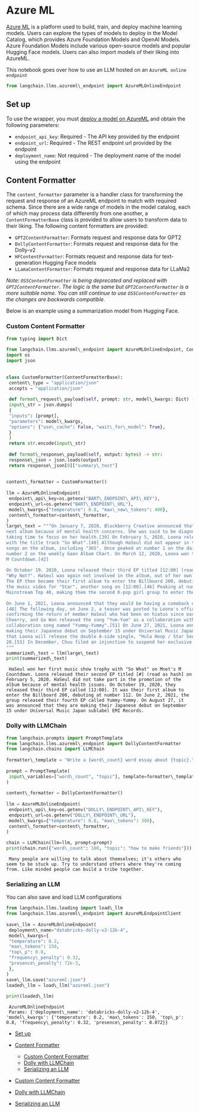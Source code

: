 # Azure ML

[Azure ML](https://azure.microsoft.com/en-us/products/machine-learning/) is a platform used to build, train, and deploy machine learning models. Users can explore the types of models to deploy in the Model Catalog, which provides Azure Foundation Models and OpenAI Models. Azure Foundation Models include various open-source models and popular Hugging Face models. Users can also import models of their liking into AzureML.

This notebook goes over how to use an LLM hosted on an `AzureML online endpoint`

```python
from langchain.llms.azureml\_endpoint import AzureMLOnlineEndpoint  

```

## Set up[​](#set-up "Direct link to Set up")

To use the wrapper, you must [deploy a model on AzureML](https://learn.microsoft.com/en-us/azure/machine-learning/how-to-use-foundation-models?view=azureml-api-2#deploying-foundation-models-to-endpoints-for-inferencing) and obtain the following parameters:

- `endpoint_api_key`: Required - The API key provided by the endpoint
- `endpoint_url`: Required - The REST endpoint url provided by the endpoint
- `deployment_name`: Not required - The deployment name of the model using the endpoint

## Content Formatter[​](#content-formatter "Direct link to Content Formatter")

The `content_formatter` parameter is a handler class for transforming the request and response of an AzureML endpoint to match with required schema. Since there are a wide range of models in the model catalog, each of which may process data differently from one another, a `ContentFormatterBase` class is provided to allow users to transform data to their liking. The following content formatters are provided:

- `GPT2ContentFormatter`: Formats request and response data for GPT2
- `DollyContentFormatter`: Formats request and response data for the Dolly-v2
- `HFContentFormatter`: Formats request and response data for text-generation Hugging Face models
- `LLamaContentFormatter`: Formats request and response data for LLaMa2

*Note: `OSSContentFormatter` is being deprecated and replaced with `GPT2ContentFormatter`. The logic is the same but `GPT2ContentFormatter` is a more suitable name. You can still continue to use `OSSContentFormatter` as the changes are backwards compatible.*

Below is an example using a summarization model from Hugging Face.

### Custom Content Formatter[​](#custom-content-formatter "Direct link to Custom Content Formatter")

```python
from typing import Dict  
  
from langchain.llms.azureml\_endpoint import AzureMLOnlineEndpoint, ContentFormatterBase  
import os  
import json  
  
  
class CustomFormatter(ContentFormatterBase):  
 content\_type = "application/json"  
 accepts = "application/json"  
  
 def format\_request\_payload(self, prompt: str, model\_kwargs: Dict) -> bytes:  
 input\_str = json.dumps(  
 {  
 "inputs": [prompt],  
 "parameters": model\_kwargs,  
 "options": {"use\_cache": False, "wait\_for\_model": True},  
 }  
 )  
 return str.encode(input\_str)  
  
 def format\_response\_payload(self, output: bytes) -> str:  
 response\_json = json.loads(output)  
 return response\_json[0]["summary\_text"]  
  
  
content\_formatter = CustomFormatter()  
  
llm = AzureMLOnlineEndpoint(  
 endpoint\_api\_key=os.getenv("BART\_ENDPOINT\_API\_KEY"),  
 endpoint\_url=os.getenv("BART\_ENDPOINT\_URL"),  
 model\_kwargs={"temperature": 0.8, "max\_new\_tokens": 400},  
 content\_formatter=content\_formatter,  
)  
large\_text = """On January 7, 2020, Blockberry Creative announced that HaSeul would not participate in the promotion for Loona's   
next album because of mental health concerns. She was said to be diagnosed with "intermittent anxiety symptoms" and would be   
taking time to focus on her health.[39] On February 5, 2020, Loona released their second EP titled [#] (read as hash), along   
with the title track "So What".[40] Although HaSeul did not appear in the title track, her vocals are featured on three other   
songs on the album, including "365". Once peaked at number 1 on the daily Gaon Retail Album Chart,[41] the EP then debuted at   
number 2 on the weekly Gaon Album Chart. On March 12, 2020, Loona won their first music show trophy with "So What" on Mnet's   
M Countdown.[42]  
  
On October 19, 2020, Loona released their third EP titled [12:00] (read as midnight),[43] accompanied by its first single   
"Why Not?". HaSeul was again not involved in the album, out of her own decision to focus on the recovery of her health.[44]   
The EP then became their first album to enter the Billboard 200, debuting at number 112.[45] On November 18, Loona released   
the music video for "Star", another song on [12:00].[46] Peaking at number 40, "Star" is Loona's first entry on the Billboard   
Mainstream Top 40, making them the second K-pop girl group to enter the chart.[47]  
  
On June 1, 2021, Loona announced that they would be having a comeback on June 28, with their fourth EP, [&] (read as and).  
[48] The following day, on June 2, a teaser was posted to Loona's official social media accounts showing twelve sets of eyes,   
confirming the return of member HaSeul who had been on hiatus since early 2020.[49] On June 12, group members YeoJin, Kim Lip,   
Choerry, and Go Won released the song "Yum-Yum" as a collaboration with Cocomong.[50] On September 8, they released another   
collaboration song named "Yummy-Yummy".[51] On June 27, 2021, Loona announced at the end of their special clip that they are   
making their Japanese debut on September 15 under Universal Music Japan sublabel EMI Records.[52] On August 27, it was announced   
that Loona will release the double A-side single, "Hula Hoop / Star Seed" on September 15, with a physical CD release on October   
20.[53] In December, Chuu filed an injunction to suspend her exclusive contract with Blockberry Creative.[54][55]  
"""  
summarized\_text = llm(large\_text)  
print(summarized\_text)  

```

```text
 HaSeul won her first music show trophy with "So What" on Mnet's M Countdown. Loona released their second EP titled [#] (read as hash] on February 5, 2020. HaSeul did not take part in the promotion of the album because of mental health issues. On October 19, 2020, they released their third EP called [12:00]. It was their first album to enter the Billboard 200, debuting at number 112. On June 2, 2021, the group released their fourth EP called Yummy-Yummy. On August 27, it was announced that they are making their Japanese debut on September 15 under Universal Music Japan sublabel EMI Records.  

```

### Dolly with LLMChain[​](#dolly-with-llmchain "Direct link to Dolly with LLMChain")

```python
from langchain.prompts import PromptTemplate  
from langchain.llms.azureml\_endpoint import DollyContentFormatter  
from langchain.chains import LLMChain  
  
formatter\_template = "Write a {word\_count} word essay about {topic}."  
  
prompt = PromptTemplate(  
 input\_variables=["word\_count", "topic"], template=formatter\_template  
)  
  
content\_formatter = DollyContentFormatter()  
  
llm = AzureMLOnlineEndpoint(  
 endpoint\_api\_key=os.getenv("DOLLY\_ENDPOINT\_API\_KEY"),  
 endpoint\_url=os.getenv("DOLLY\_ENDPOINT\_URL"),  
 model\_kwargs={"temperature": 0.8, "max\_tokens": 300},  
 content\_formatter=content\_formatter,  
)  
  
chain = LLMChain(llm=llm, prompt=prompt)  
print(chain.run({"word\_count": 100, "topic": "how to make friends"}))  

```

```text
 Many people are willing to talk about themselves; it's others who seem to be stuck up. Try to understand others where they're coming from. Like minded people can build a tribe together.  

```

### Serializing an LLM[​](#serializing-an-llm "Direct link to Serializing an LLM")

You can also save and load LLM configurations

```python
from langchain.llms.loading import load\_llm  
from langchain.llms.azureml\_endpoint import AzureMLEndpointClient  
  
save\_llm = AzureMLOnlineEndpoint(  
 deployment\_name="databricks-dolly-v2-12b-4",  
 model\_kwargs={  
 "temperature": 0.2,  
 "max\_tokens": 150,  
 "top\_p": 0.8,  
 "frequency\_penalty": 0.32,  
 "presence\_penalty": 72e-3,  
 },  
)  
save\_llm.save("azureml.json")  
loaded\_llm = load\_llm("azureml.json")  
  
print(loaded\_llm)  

```

```text
 AzureMLOnlineEndpoint  
 Params: {'deployment\_name': 'databricks-dolly-v2-12b-4', 'model\_kwargs': {'temperature': 0.2, 'max\_tokens': 150, 'top\_p': 0.8, 'frequency\_penalty': 0.32, 'presence\_penalty': 0.072}}  

```

- [Set up](#set-up)

- [Content Formatter](#content-formatter)

  - [Custom Content Formatter](#custom-content-formatter)
  - [Dolly with LLMChain](#dolly-with-llmchain)
  - [Serializing an LLM](#serializing-an-llm)

- [Custom Content Formatter](#custom-content-formatter)

- [Dolly with LLMChain](#dolly-with-llmchain)

- [Serializing an LLM](#serializing-an-llm)
